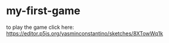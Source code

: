 # my-first-game
to play the game click here: https://editor.p5js.org/yasminconstantino/sketches/8XTowWq1k
